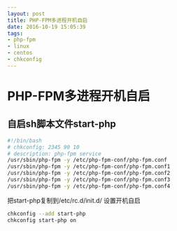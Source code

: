 ```yaml
---
layout: post
title: PHP-FPM多进程开机自启
date: 2016-10-19 15:05:39
tags:
- php-fpm
- linux
- centos
- chkconfig
---
```

# PHP-FPM多进程开机自启

## 自启sh脚本文件start-php
``` bash
#!/bin/bash
# chkconfig: 2345 90 10
# description: php-fpm service
/usr/sbin/php-fpm -y /etc/php-fpm-conf/php-fpm.conf
/usr/sbin/php-fpm -y /etc/php-fpm-conf/php-fpm.conf1
/usr/sbin/php-fpm -y /etc/php-fpm-conf/php-fpm.conf2
/usr/sbin/php-fpm -y /etc/php-fpm-conf/php-fpm.conf3
/usr/sbin/php-fpm -y /etc/php-fpm-conf/php-fpm.conf4
```
把start-php复制到/etc/rc.d/init.d/
设置开机自启
```bash
chkconfig --add start-php
chkconfig start-php on
```
